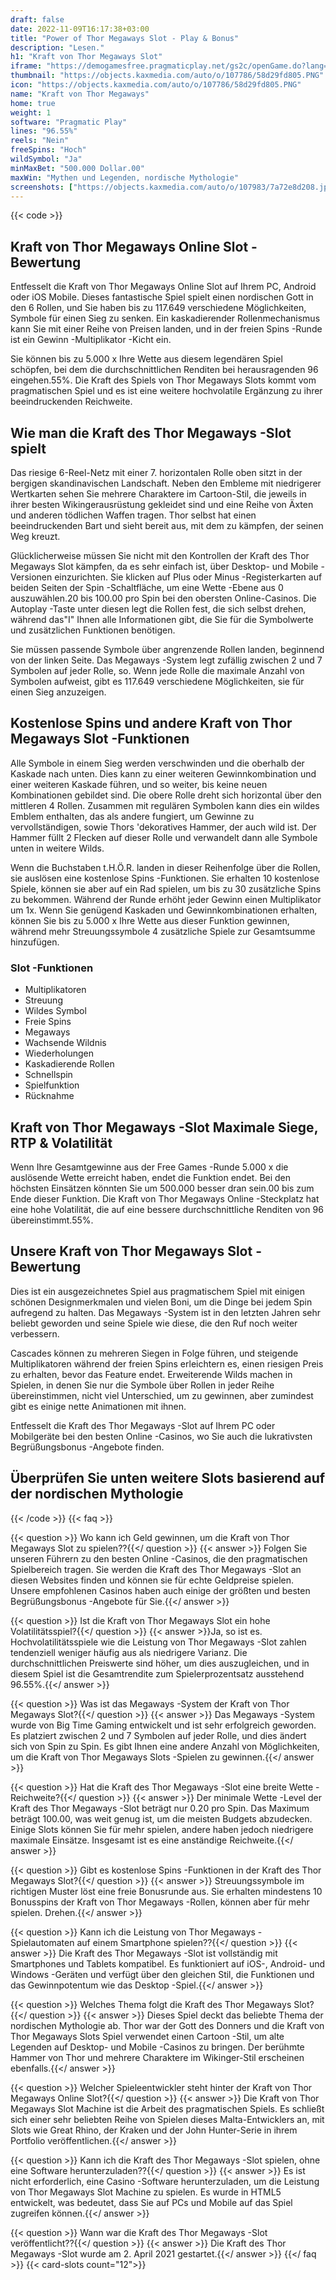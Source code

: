 ```yaml
---
draft: false
date: 2022-11-09T16:17:38+03:00
title: "Power of Thor Megaways Slot - Play & Bonus"
description: "Lesen."
h1: "Kraft von Thor Megaways Slot"
iframe: "https://demogamesfree.pragmaticplay.net/gs2c/openGame.do?lang=en&cur=GBP&gameSymbol=vswayshammthor&websiteUrl=https%3A%2F%2Fpragmaticplaygames.com%2Fen&lobbyUrl=https%3A%2F%2Fpragmaticplaygames.com%2Fen"
thumbnail: "https://objects.kaxmedia.com/auto/o/107786/58d29fd805.PNG"
icon: "https://objects.kaxmedia.com/auto/o/107786/58d29fd805.PNG"
name: "Kraft von Thor Megaways"
home: true
weight: 1
software: "Pragmatic Play"
lines: "96.55%"
reels: "Nein"
freeSpins: "Hoch"
wildSymbol: "Ja"
minMaxBet: "500.000 Dollar.00"
maxWin: "Mythen und Legenden, nordische Mythologie"
screenshots: ["https://objects.kaxmedia.com/auto/o/107983/7a72e8d208.jpeg"]
---
```


{{< code >}}<h2>Kraft von Thor Megaways Online Slot -Bewertung</h2><p>Entfesselt die Kraft von Thor Megaways Online Slot auf Ihrem PC, Android oder iOS Mobile. Dieses fantastische Spiel spielt einen nordischen Gott in den 6 Rollen, und Sie haben bis zu 117.649 verschiedene Möglichkeiten, Symbole für einen Sieg zu senken. Ein kaskadierender Rollenmechanismus kann Sie mit einer Reihe von Preisen landen, und in der freien Spins -Runde ist ein Gewinn -Multiplikator -Kicht ein.</p><p>Sie können bis zu 5.000 x Ihre Wette aus diesem legendären Spiel schöpfen, bei dem die durchschnittlichen Renditen bei herausragenden 96 eingehen.55%. Die Kraft des Spiels von Thor Megaways Slots kommt vom pragmatischen Spiel und es ist eine weitere hochvolatile Ergänzung zu ihrer beeindruckenden Reichweite.</p><h2>Wie man die Kraft des Thor Megaways -Slot spielt</h2><p>Das riesige 6-Reel-Netz mit einer 7. horizontalen Rolle oben sitzt in der bergigen skandinavischen Landschaft. Neben den Embleme mit niedrigerer Wertkarten sehen Sie mehrere Charaktere im Cartoon-Stil, die jeweils in ihrer besten Wikingerausrüstung gekleidet sind und eine Reihe von Äxten und anderen tödlichen Waffen tragen. Thor selbst hat einen beeindruckenden Bart und sieht bereit aus, mit dem zu kämpfen, der seinen Weg kreuzt.</p><p>Glücklicherweise müssen Sie nicht mit den Kontrollen der Kraft des Thor Megaways Slot kämpfen, da es sehr einfach ist, über Desktop- und Mobile -Versionen einzurichten. Sie klicken auf Plus oder Minus -Registerkarten auf beiden Seiten der Spin -Schaltfläche, um eine Wette -Ebene aus 0 auszuwählen.20 bis 100.00 pro Spin bei den obersten Online-Casinos. Die Autoplay -Taste unter diesen legt die Rollen fest, die sich selbst drehen, während das"I" Ihnen alle Informationen gibt, die Sie für die Symbolwerte und zusätzlichen Funktionen benötigen.</p><p>Sie müssen passende Symbole über angrenzende Rollen landen, beginnend von der linken Seite. Das Megaways -System legt zufällig zwischen 2 und 7 Symbolen auf jeder Rolle, so. Wenn jede Rolle die maximale Anzahl von Symbolen aufweist, gibt es 117.649 verschiedene Möglichkeiten, sie für einen Sieg anzuzeigen.</p><h2>Kostenlose Spins und andere Kraft von Thor Megaways Slot -Funktionen</h2><p>Alle Symbole in einem Sieg werden verschwinden und die oberhalb der Kaskade nach unten. Dies kann zu einer weiteren Gewinnkombination und einer weiteren Kaskade führen, und so weiter, bis keine neuen Kombinationen gebildet sind. Die obere Rolle dreht sich horizontal über den mittleren 4 Rollen. Zusammen mit regulären Symbolen kann dies ein wildes Emblem enthalten, das als andere fungiert, um Gewinne zu vervollständigen, sowie Thors 'dekoratives Hammer, der auch wild ist. Der Hammer füllt 2 Flecken auf dieser Rolle und verwandelt dann alle Symbole unten in weitere Wilds.</p><p>Wenn die Buchstaben t.H.Ö.R. landen in dieser Reihenfolge über die Rollen, sie auslösen eine kostenlose Spins -Funktionen. Sie erhalten 10 kostenlose Spiele, können sie aber auf ein Rad spielen, um bis zu 30 zusätzliche Spins zu bekommen. Während der Runde erhöht jeder Gewinn einen Multiplikator um 1x. Wenn Sie genügend Kaskaden und Gewinnkombinationen erhalten, können Sie bis zu 5.000 x Ihre Wette aus dieser Funktion gewinnen, während mehr Streuungssymbole 4 zusätzliche Spiele zur Gesamtsumme hinzufügen.</p><h3>
Slot -Funktionen</h3><ul>
<li></span>
Multiplikatoren</li>
<li></span>
Streuung</li>
<li></span>
Wildes Symbol</li>
<li></span>
Freie Spins</li>
<li></span>
Megaways</li>
<li></span>
Wachsende Wildnis</li>
<li></span>
Wiederholungen</li>
<li></span>
Kaskadierende Rollen</li>
<li></span>
Schnellspin</li>
<li></span>
Spielfunktion</li>
<li></span>
Rücknahme</li></ul><h2>Kraft von Thor Megaways -Slot Maximale Siege, RTP & Volatilität</h2><p>Wenn Ihre Gesamtgewinne aus der Free Games -Runde 5.000 x die auslösende Wette erreicht haben, endet die Funktion endet. Bei den höchsten Einsätzen könnten Sie um 500.000 besser dran sein.00 bis zum Ende dieser Funktion. Die Kraft von Thor Megaways Online -Steckplatz hat eine hohe Volatilität, die auf eine bessere durchschnittliche Renditen von 96 übereinstimmt.55%.</p><h2>Unsere Kraft von Thor Megaways Slot -Bewertung</h2><p>Dies ist ein ausgezeichnetes Spiel aus pragmatischem Spiel mit einigen schönen Designmerkmalen und vielen Boni, um die Dinge bei jedem Spin aufregend zu halten. Das Megaways -System ist in den letzten Jahren sehr beliebt geworden und seine Spiele wie diese, die den Ruf noch weiter verbessern.</p><p>Cascades können zu mehreren Siegen in Folge führen, und steigende Multiplikatoren während der freien Spins erleichtern es, einen riesigen Preis zu erhalten, bevor das Feature endet. Erweiterende Wilds machen in Spielen, in denen Sie nur die Symbole über Rollen in jeder Reihe übereinstimmen, nicht viel Unterschied, um zu gewinnen, aber zumindest gibt es einige nette Animationen mit ihnen.</p><p>Entfesselt die Kraft des Thor Megaways -Slot auf Ihrem PC oder Mobilgeräte bei den besten Online -Casinos, wo Sie auch die lukrativsten Begrüßungsbonus -Angebote finden.</p><h2>Überprüfen Sie unten weitere Slots basierend auf der nordischen Mythologie</h2>
{{< /code >}}
{{< faq >}}

{{< question >}} Wo kann ich Geld gewinnen, um die Kraft von Thor Megaways Slot zu spielen??{{</ question >}}
{{< answer >}} Folgen Sie unseren Führern zu den besten Online -Casinos, die den pragmatischen Spielbereich tragen. Sie werden die Kraft des Thor Megaways -Slot an diesen Websites finden und können sie für echte Geldpreise spielen. Unsere empfohlenen Casinos haben auch einige der größten und besten Begrüßungsbonus -Angebote für Sie.{{</ answer >}}

{{< question >}} Ist die Kraft von Thor Megaways Slot ein hohe Volatilitätsspiel?{{</ question >}}
{{< answer >}}Ja, so ist es. Hochvolatilitätsspiele wie die Leistung von Thor Megaways -Slot zahlen tendenziell weniger häufig aus als niedrigere Varianz. Die durchschnittlichen Preiswerte sind höher, um dies auszugleichen, und in diesem Spiel ist die Gesamtrendite zum Spielerprozentsatz ausstehend 96.55%.{{</ answer >}}

{{< question >}} Was ist das Megaways -System der Kraft von Thor Megaways Slot?{{</ question >}}
{{< answer >}} Das Megaways -System wurde von Big Time Gaming entwickelt und ist sehr erfolgreich geworden. Es platziert zwischen 2 und 7 Symbolen auf jeder Rolle, und dies ändert sich von Spin zu Spin. Es gibt Ihnen eine andere Anzahl von Möglichkeiten, um die Kraft von Thor Megaways Slots -Spielen zu gewinnen.{{</ answer >}}

{{< question >}} Hat die Kraft des Thor Megaways -Slot eine breite Wette -Reichweite?{{</ question >}}
{{< answer >}} Der minimale Wette -Level der Kraft des Thor Megaways -Slot beträgt nur 0.20 pro Spin. Das Maximum beträgt 100.00, was weit genug ist, um die meisten Budgets abzudecken. Einige Slots können Sie für mehr spielen, andere haben jedoch niedrigere maximale Einsätze. Insgesamt ist es eine anständige Reichweite.{{</ answer >}}

{{< question >}} Gibt es kostenlose Spins -Funktionen in der Kraft des Thor Megaways Slot?{{</ question >}}
{{< answer >}} Streuungssymbole im richtigen Muster löst eine freie Bonusrunde aus. Sie erhalten mindestens 10 Bonusspins der Kraft von Thor Megaways -Rollen, können aber für mehr spielen. Drehen.{{</ answer >}}

{{< question >}} Kann ich die Leistung von Thor Megaways -Spielautomaten auf einem Smartphone spielen??{{</ question >}}
{{< answer >}} Die Kraft des Thor Megaways -Slot ist vollständig mit Smartphones und Tablets kompatibel. Es funktioniert auf iOS-, Android- und Windows -Geräten und verfügt über den gleichen Stil, die Funktionen und das Gewinnpotentum wie das Desktop -Spiel.{{</ answer >}}

{{< question >}} Welches Thema folgt die Kraft des Thor Megaways Slot?{{</ question >}}
{{< answer >}} Dieses Spiel deckt das beliebte Thema der nordischen Mythologie ab. Thor war der Gott des Donners und die Kraft von Thor Megaways Slots Spiel verwendet einen Cartoon -Stil, um alte Legenden auf Desktop- und Mobile -Casinos zu bringen. Der berühmte Hammer von Thor und mehrere Charaktere im Wikinger-Stil erscheinen ebenfalls.{{</ answer >}}

{{< question >}} Welcher Spieleentwickler steht hinter der Kraft von Thor Megaways Online Slot?{{</ question >}}
{{< answer >}} Die Kraft von Thor Megaways Slot Machine ist die Arbeit des pragmatischen Spiels. Es schließt sich einer sehr beliebten Reihe von Spielen dieses Malta-Entwicklers an, mit Slots wie Great Rhino, der Kraken und der John Hunter-Serie in ihrem Portfolio veröffentlichen.{{</ answer >}}

{{< question >}} Kann ich die Kraft des Thor Megaways -Slot spielen, ohne eine Software herunterzuladen??{{</ question >}}
{{< answer >}} Es ist nicht erforderlich, eine Casino -Software herunterzuladen, um die Leistung von Thor Megaways Slot Machine zu spielen. Es wurde in HTML5 entwickelt, was bedeutet, dass Sie auf PCs und Mobile auf das Spiel zugreifen können.{{</ answer >}}

{{< question >}} Wann war die Kraft des Thor Megaways -Slot veröffentlicht??{{</ question >}}
{{< answer >}} Die Kraft des Thor Megaways -Slot wurde am 2. April 2021 gestartet.{{</ answer >}}
{{</ faq >}}
{{< card-slots count="12">}}